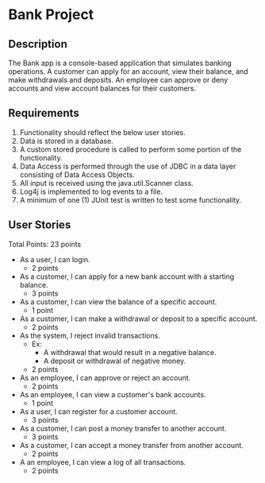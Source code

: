 # Bank Project

## Description

   The Bank app is a console-based application that simulates banking operations. A customer can apply for an account, view their balance, and make withdrawals and deposits. An employee can approve or deny accounts and view account balances for their customers.
	
## Requirements
1. Functionality should reflect the below user stories.
2. Data is stored in a database.
3. A custom stored procedure is called to perform some portion of the functionality.
4. Data Access is performed through the use of JDBC in a data layer consisting of Data Access Objects.
5. All input is received using the java.util.Scanner class.
6. Log4j is implemented to log events to a file.
7. A minimum of one (1) JUnit test is written to test some functionality.


## User Stories
Total Points: 23 points

* As a user, I can login.
	* 2 points
* As a customer, I can apply for a new bank account with a starting balance.
	* 3 points
* As a customer, I can view the balance of a specific account.
	* 1 point
* As a customer, I can make a withdrawal or deposit to a specific account.
	* 2 points
* As the system, I reject invalid transactions.
	* Ex:
		* A withdrawal that would result in a negative balance.
		* A deposit or withdrawal of negative money.
	* 2 points
* As an employee, I can approve or reject an account.
	* 2 points
* As an employee, I can view a customer's bank accounts.
	* 1 point
* As a user, I can register for a customer account.
	* 3 points
* As a customer, I can post a money transfer to another account.
	* 3 points
* As a customer, I can accept a money transfer from another account.
	* 2 points
* A an employee, I can view a log of all transactions.
	* 2 points

